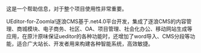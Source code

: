 这是一个帮助信息，对于整个项目使用性非常重要。

UEditor-for-Zoomla!逐浪CMS基于.net4.0平台开发，集成了逐浪CMS的内容管理、商城模块、电子商务、社区、OA、项目管理、社会化办公、移动网站生成等应用，在原汁原味保证ueditor的各种功能时，还增加了word导入、CMS分段等功能，适合广大站长、开发者用来构建各种智能系统，高效敏捷。

